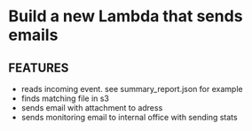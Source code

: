 # Build a new Lambda that sends emails
## FEATURES
- reads incoming event. see summary_report.json for example
- finds matching file in s3
- sends email with attachment to adress
- sends monitoring email to internal office with sending stats

